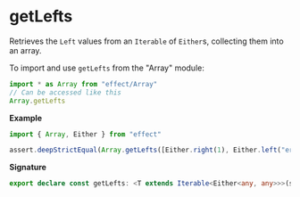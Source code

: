 # getLefts

Retrieves the `Left` values from an `Iterable` of `Either`s, collecting them into an array.

To import and use `getLefts` from the "Array" module:

```ts
import * as Array from "effect/Array"
// Can be accessed like this
Array.getLefts
```

**Example**

```ts
import { Array, Either } from "effect"

assert.deepStrictEqual(Array.getLefts([Either.right(1), Either.left("err"), Either.right(2)]), ["err"])
```

**Signature**

```ts
export declare const getLefts: <T extends Iterable<Either<any, any>>>(self: T) => Either.Left<ReadonlyArray.Infer<T>>[]
```
